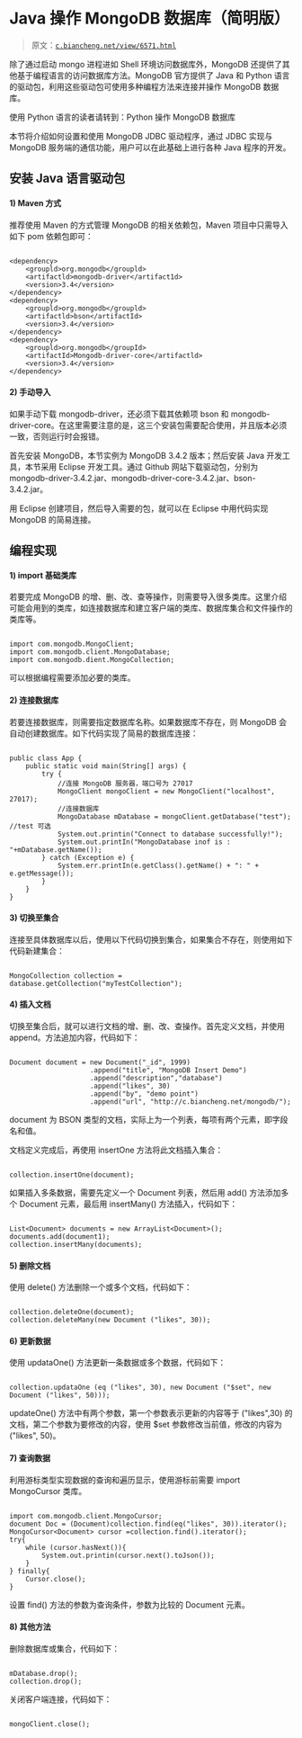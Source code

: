 # Java 操作 MongoDB 数据库（简明版）

> 原文：[`c.biancheng.net/view/6571.html`](http://c.biancheng.net/view/6571.html)

除了通过启动 mongo 进程进如 Shell 环境访问数据库外，MongoDB 还提供了其他基于编程语言的访问数据库方法。MongoDB 官方提供了 Java 和 Python 语言的驱动包，利用这些驱动包可使用多种编程方法来连接并操作 MongoDB 数据库。

使用 Python 语言的读者请转到：Python 操作 MongoDB 数据库

本节将介绍如何设置和使用 MongoDB JDBC 驱动程序，通过 JDBC 实现与 MongoDB 服务端的通信功能，用户可以在此基础上进行各种 Java 程序的开发。

## 安装 Java 语言驱动包

#### 1) Maven 方式

推荐使用 Maven 的方式管理 MongoDB 的相关依赖包，Maven 项目中只需导入如下 pom 依赖包即可：

```

<dependency>
    <groupld>org.mongodb</groupld>
    <artifactld>mongodb-driver</artifact1d>
    <version>3.4</version>
</dependency>
<dependency>
    <groupld>org.mongodb</groupld>
    <artifactld>bson</artifactId>
    <version>3.4</version>
</dependency>
<dependency>
    <groupld>org.mongodb</groupId>
    <artifactId>Mongodb-driver-core</artifactld>
    <version>3.4</version>
</dependency>
```

#### 2) 手动导入

如果手动下载 mongodb-driver，还必须下载其依赖项 bson 和 mongodb-driver-core。在这里需要注意的是，这三个安装包需要配合使用，并且版本必须一致，否则运行时会报错。

首先安装 MongoDB，本节实例为 MongoDB 3.4.2 版本；然后安装 Java 开发工具，本节采用 Eclipse 开发工具。通过 Github 网站下载驱动包，分别为 mongodb-driver-3.4.2.jar、mongodb-driver-core-3.4.2.jar、bson-3.4.2.jar。

用 Eclipse 创建项目，然后导入需要的包，就可以在 Eclipse 中用代码实现 MongoDB 的简易连接。

## 编程实现

#### 1) import 基础类库

若要完成 MongoDB 的增、删、改、查等操作，则需要导入很多类库。这里介绍可能会用到的类库，如连接数据库和建立客户端的类库、数据库集合和文件操作的类库等。

```

import com.mongodb.MongoClient;
import com.mongodb.client.MongoDatabase;
import com.mongodb.dient.MongoCollection;
```

可以根据编程需要添加必要的类库。

#### 2) 连接数据库

若要连接数据库，则需要指定数据库名称。如果数据库不存在，则 MongoDB 会自动创建数据库。如下代码实现了简易的数据库连接：

```

public class App {
    public static void main(String[] args) {
        try {
            //连接 MongoDB 服务器，端口号为 27017
            MongoClient mongoClient = new MongoClient("localhost", 27017);
            //连接数据库
            MongoDatabase mDatabase = mongoClient.getDatabase("test");  //test 可选
            System.out.printin("Connect to database successfully!");
            System.out.printIn("MongoDatabase inof is : "+mDatabase.getName());
        } catch (Exception e) {
            System.err.printIn(e.getClass().getName() + ": " + e.getMessage());
        }
    }
}
```

#### 3) 切换至集合

连接至具体数据库以后，使用以下代码切换到集合，如果集合不存在，则使用如下代码新建集合：

```

MongoCollection collection = database.getCollection("myTestCollection");
```

#### 4) 插入文档

切换至集合后，就可以进行文档的增、删、改、查操作。首先定义文档，并使用 append。方法追加内容，代码如下：

```

Document document = new Document("_id", 1999)
                    .append("title", "MongoDB Insert Demo")
                    .append("description","database")
                    .append("likes", 30)
                    .append("by", "demo point")
                    .append("url", "http://c.biancheng.net/mongodb/");
```

document 为 BSON 类型的文档，实际上为一个列表，每项有两个元素，即字段名和值。

文档定义完成后，再使用 insertOne 方法将此文档插入集合：

```

collection.insertOne(document);
```

如果插入多条数据，需要先定义一个 Document 列表，然后用 add() 方法添加多个 Document 元素，最后用 insertMany() 方法插入，代码如下：

```

List<Document> documents = new ArrayList<Document>();
documents.add(document1);
collection.insertMany(documents);
```

#### 5) 删除文档

使用 delete() 方法删除一个或多个文档，代码如下：

```

collection.deleteOne(document);
collection.deleteMany(new Document ("likes", 30));
```

#### 6) 更新数据

使用 updataOne() 方法更新一条数据或多个数据，代码如下：

```

collection.updataOne (eq ("likes", 30), new Document ("$set", new Document ("likes", 50)));
```

updateOne() 方法中有两个参数，第一个参数表示更新的内容等于 ("likes",30) 的文档，第二个参数为要修改的内容，使用 $set 参数修改当前值，修改的内容为 ("likes", 50)。

#### 7) 查询数据

利用游标类型实现数据的查询和遍历显示，使用游标前需要 import MongoCursor 类库。

```

import com.mongodb.client.MongoCursor;
document Doc = (Document)collection.find(eq("likes", 30)).iterator();
MongoCursor<Document> cursor =collection.find().iterator();
try{
    while (cursor.hasNext()){
        System.out.printin(cursor.next().toJson());
    }
} finally{
    Cursor.close();
}
```

设置 find() 方法的参数为查询条件，参数为比较的 Document 元素。

#### 8) 其他方法

删除数据库或集合，代码如下：

```

mDatabase.drop();
collection.drop();
```

关闭客户端连接，代码如下：

```

mongoClient.close();
```